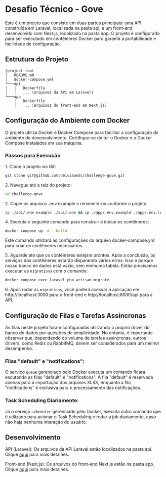 # Desafio Técnico - Gove

Este é um projeto que consiste em duas partes principais: uma API construída em Laravel, localizada na pasta api, e um front-end desenvolvido com Next.js, localizado na pasta app. O projeto é configurado para ser executado em contêineres Docker para garantir a portabilidade e facilidade de configuração.

## Estrutura do Projeto

```vbnet
/project-root
│   README.md
│   docker-compose.yml
└───api
│   │   Dockerfile
│   │   ... (arquivos da API em Laravel)
└───app
    │   Dockerfile
    │   ... (arquivos do front-end em Next.js)
```

## Configuração do Ambiente com Docker

O projeto utiliza Docker e Docker Compose para facilitar a configuração do ambiente de desenvolvimento. Certifique-se de ter o Docker e o Docker Compose instalados em sua máquina.

### Passos para Execução

1\. Clone o projeto via Git:

```bash
git clone git@github.com:deivisondc/challenge-gove.git
```

2\. Navegue até a raiz do projeto:

```bash
cd challenge-gove
```

2\. Copie os arquivos .env.example e renomeie-os conforme o projeto:

```bash
cp ./api/.env.example ./api/.env && cp ./app/.env.example ./app/.env.local
```

4\. Execute o seguinte comando para construir e iniciar os contêineres:

```bash
docker compose up -d --build
```
Este comando utilizará as configurações do arquivo docker-compose.yml para criar os contêineres necessários.

5\. Aguarde até que os contêineres estejam prontos. Após a conclusão, os serviços dos contêineres estarão disparando vários erros. Isso é porque nosso banco de dados está vazio, sem nenhuma tabela. Então precisamos executar as `migrations` com o comando:

```bash
docker compose exec laravel php artisan migrate
```

6\. Após rodar as `migrations`, você poderá acessar a aplicação em http://localhost:3000 para o front-end e http://localhost:8000/api para a API.

## Configuração de Filas e Tarefas Assíncronas

As filas neste projeto foram configuradas utilizando o próprio driver do banco de dados por questões de simplicidade. No entanto, é importante observar que, dependendo do volume de tarefas assíncronas, outros drivers, como Redis ou RabbitMQ, devem ser considerados para um melhor desempenho.

### Filas "default" e "notifications":

O serviço `queue` gerenciado pelo Docker executa um comando ficará escutando as filas "default" e "notifications". A fila "default" é reservada apenas para a importação dos arquivos XLSX, enquanto a fila "notifications" é exclusiva para o processamento das notificações.

### Task Scheduling Diariamente:

Já o serviço `scheduler` gerenciado pelo Docker, executa outro comando que é utilizado para acionar o Task Scheduling e rodar a job diariamente, caso não haja nenhuma interação do usuário.

## Desenvolvimento
API (Laravel): Os arquivos da API Laravel estão localizados na pasta api. Clique [aqui](/api/README.md) para mais detalhes.

Front-end (Next.js): Os arquivos do front-end Next.js estão na pasta app. Clique [aqui](/app/README.md) para mais detalhes.
